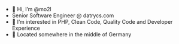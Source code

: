 - 👋 Hi, I’m @mo2l
- Senior Software Engineer @ datrycs.com
- 👀 I’m interested in PHP, Clean Code, Quality Code and Developer Experience
- 📌 Located somewhere in the middle of Germany


<!---
mo2l/mo2l is a ✨ special ✨ repository because its `README.md` (this file) appears on your GitHub profile.
You can click the Preview link to take a look at your changes.
--->

